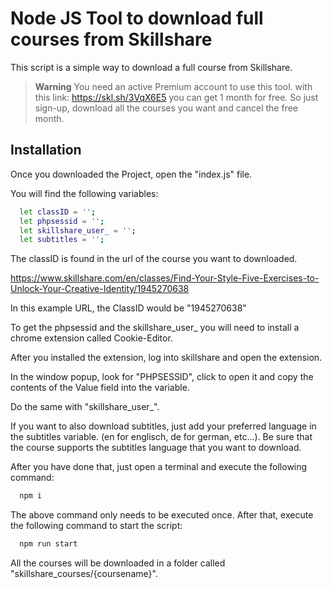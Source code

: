 
# Node JS Tool to download full courses from Skillshare

This script is a simple way to download a full course from Skillshare.

> __Warning__
You need an active Premium account to use this tool. with this link: https://skl.sh/3VqX6E5 you can get 1 month for free. So just sign-up, download all the courses you want and cancel the free month.
## Installation

Once you downloaded the Project, open the "index.js" file.

You will find the following variables:

```bash
  let classID = '';
  let phpsessid = '';
  let skillshare_user_ = '';
  let subtitles = '';
```
    
The classID is found in the url of the course you want to downloaded. 

https://www.skillshare.com/en/classes/Find-Your-Style-Five-Exercises-to-Unlock-Your-Creative-Identity/1945270638

In this example URL, the ClassID would be "1945270638"


To get the phpsessid and the skillshare_user_ you will need to install a chrome extension called Cookie-Editor.

After you installed the extension, log into skillshare and open the extension.

In the  window popup, look for "PHPSESSID", click to open it and copy the contents of the Value field into the variable. 

Do the same with "skillshare_user_".

If you want to also download subtitles, just add your preferred language in the subtitles variable. (en for englisch, de for german, etc...).
Be sure that the course supports the subtitles language that you want to download.

After you have done that, just open a terminal and execute the following command:

```bash
  npm i
```

The above command only needs to be executed once.
After that, execute the following command to start the script: 

```bash
  npm run start 
```

All the courses will be downloaded in a folder called "skillshare_courses/{coursename}".

